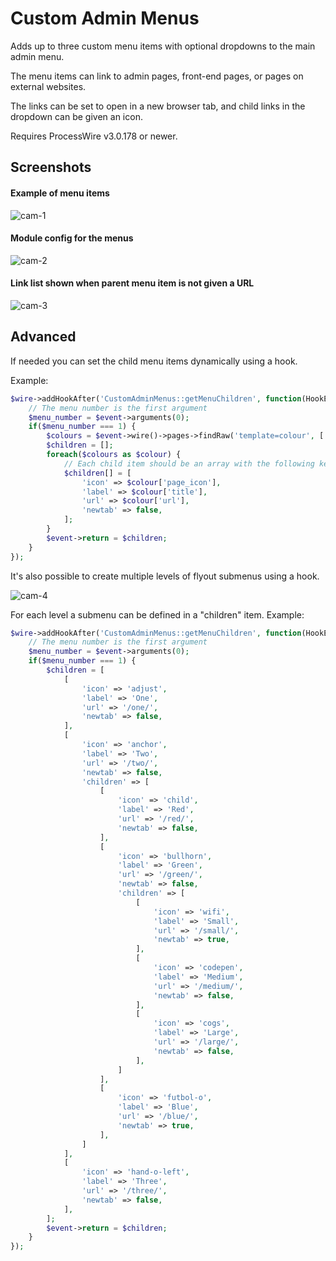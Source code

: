 # Custom Admin Menus

Adds up to three custom menu items with optional dropdowns to the main admin menu.

The menu items can link to admin pages, front-end pages, or pages on external websites.

The links can be set to open in a new browser tab, and child links in the dropdown can be given an icon.

Requires ProcessWire v3.0.178 or newer.

## Screenshots

#### Example of menu items

![cam-1](https://user-images.githubusercontent.com/1538852/132316015-e8d46355-c67c-4c88-912b-6284e7e7b1dd.png)

#### Module config for the menus

![cam-2](https://user-images.githubusercontent.com/1538852/132323138-29d675ef-9f1a-4f23-a482-25a075505a4a.png)

#### Link list shown when parent menu item is not given a URL

![cam-3](https://user-images.githubusercontent.com/1538852/132315999-f1ed6afb-863c-43f5-83f6-77b9a80223ab.png)

## Advanced

If needed you can set the child menu items dynamically using a hook.

Example:
```php
$wire->addHookAfter('CustomAdminMenus::getMenuChildren', function(HookEvent $event) {
    // The menu number is the first argument
    $menu_number = $event->arguments(0);
    if($menu_number === 1) {
        $colours = $event->wire()->pages->findRaw('template=colour', ['title', 'url', 'page_icon']);
        $children = [];
        foreach($colours as $colour) {
            // Each child item should be an array with the following keys
            $children[] = [
                'icon' => $colour['page_icon'],
                'label' => $colour['title'],
                'url' => $colour['url'],
                'newtab' => false,
            ];
        }
        $event->return = $children;
    }
});
```

It's also possible to create multiple levels of flyout submenus using a hook. 

![cam-4](https://user-images.githubusercontent.com/1538852/132603335-c531d819-4f01-4e28-8900-45956a856dc1.png)

For each level a submenu can be defined in a "children" item. Example:
```php
$wire->addHookAfter('CustomAdminMenus::getMenuChildren', function(HookEvent $event) {
    // The menu number is the first argument
    $menu_number = $event->arguments(0);
    if($menu_number === 1) {
        $children = [
            [
                'icon' => 'adjust',
                'label' => 'One',
                'url' => '/one/',
                'newtab' => false,
            ],
            [
                'icon' => 'anchor',
                'label' => 'Two',
                'url' => '/two/',
                'newtab' => false,
                'children' => [
                    [
                        'icon' => 'child',
                        'label' => 'Red',
                        'url' => '/red/',
                        'newtab' => false,
                    ],
                    [
                        'icon' => 'bullhorn',
                        'label' => 'Green',
                        'url' => '/green/',
                        'newtab' => false,
                        'children' => [
                            [
                                'icon' => 'wifi',
                                'label' => 'Small',
                                'url' => '/small/',
                                'newtab' => true,
                            ],
                            [
                                'icon' => 'codepen',
                                'label' => 'Medium',
                                'url' => '/medium/',
                                'newtab' => false,
                            ],
                            [
                                'icon' => 'cogs',
                                'label' => 'Large',
                                'url' => '/large/',
                                'newtab' => false,
                            ],
                        ]
                    ],
                    [
                        'icon' => 'futbol-o',
                        'label' => 'Blue',
                        'url' => '/blue/',
                        'newtab' => true,
                    ],
                ]
            ],
            [
                'icon' => 'hand-o-left',
                'label' => 'Three',
                'url' => '/three/',
                'newtab' => false,
            ],
        ];
        $event->return = $children;
    }
});
```
